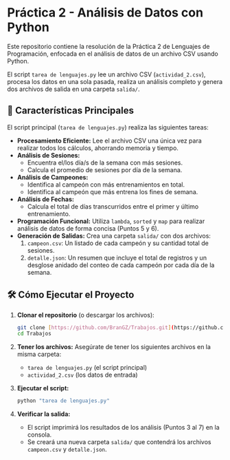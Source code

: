 # Práctica 2 - Análisis de Datos con Python

Este repositorio contiene la resolución de la Práctica 2 de Lenguajes de Programación, enfocada en el análisis de datos de un archivo CSV usando Python.

El script `tarea de lenguajes.py` lee un archivo CSV (`actividad_2.csv`), procesa los datos en una sola pasada, realiza un análisis completo y genera dos archivos de salida en una carpeta `salida/`.

## 🚀 Características Principales

El script principal (`tarea de lenguajes.py`) realiza las siguientes tareas:

* **Procesamiento Eficiente:** Lee el archivo CSV una única vez para realizar todos los cálculos, ahorrando memoria y tiempo.
* **Análisis de Sesiones:**
    * Encuentra el/los día/s de la semana con más sesiones.
    * Calcula el promedio de sesiones por día de la semana.
* **Análisis de Campeones:**
    * Identifica al campeón con más entrenamientos en total.
    * Identifica al campeón que más entrena los fines de semana.
* **Análisis de Fechas:**
    * Calcula el total de días transcurridos entre el primer y último entrenamiento.
* **Programación Funcional:** Utiliza `lambda`, `sorted` y `map` para realizar análisis de datos de forma concisa (Puntos 5 y 6).
* **Generación de Salidas:** Crea una carpeta `salida/` con dos archivos:
    1.  `campeon.csv`: Un listado de cada campeón y su cantidad total de sesiones.
    2.  `detalle.json`: Un resumen que incluye el total de registros y un desglose anidado del conteo de cada campeón por cada día de la semana.

## 🛠️ Cómo Ejecutar el Proyecto

1.  **Clonar el repositorio** (o descargar los archivos):
    ```bash
    git clone [https://github.com/BranGZ/Trabajos.git](https://github.com/BranGZ/Trabajos.git)
    cd Trabajos
    ```

2.  **Tener los archivos:** Asegúrate de tener los siguientes archivos en la misma carpeta:
    * `tarea de lenguajes.py` (el script principal)
    * `actividad_2.csv` (los datos de entrada)

3.  **Ejecutar el script:**
    ```bash
    python "tarea de lenguajes.py"
    ```

4.  **Verificar la salida:**
    * El script imprimirá los resultados de los análisis (Puntos 3 al 7) en la consola.
    * Se creará una nueva carpeta `salida/` que contendrá los archivos `campeon.csv` y `detalle.json`.
